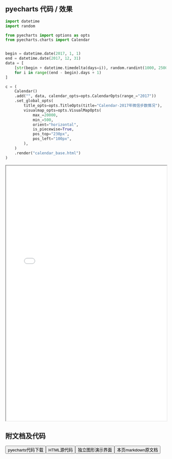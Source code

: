 
## pyecharts 代码 / 效果

```python
import datetime
import random

from pyecharts import options as opts
from pyecharts.charts import Calendar


begin = datetime.date(2017, 1, 1)
end = datetime.date(2017, 12, 31)
data = [
    [str(begin + datetime.timedelta(days=i)), random.randint(1000, 25000)]
    for i in range((end - begin).days + 1)
]

c = (
    Calendar()
    .add("", data, calendar_opts=opts.CalendarOpts(range_="2017"))
    .set_global_opts(
        title_opts=opts.TitleOpts(title="Calendar-2017年微信步数情况"),
        visualmap_opts=opts.VisualMapOpts(
            max_=20000,
            min_=500,
            orient="horizontal",
            is_piecewise=True,
            pos_top="230px",
            pos_left="100px",
        ),
    )
    .render("calendar_base.html")
)

```

<iframe width="100%" height="800px" src="/pyecharts/Calendar/calendar_base.html"></iframe>

## 附文档及代码

<a href="https://cdn.jsdelivr.net/gh/wfy-belief/python/docs/pyecharts/Calendar/calendar_base.py"><button class="mybutton">pyecharts代码下载</button></a><a href="https://cdn.jsdelivr.net/gh/wfy-belief/python/docs/pyecharts/Calendar/calendar_base.html"><button class="mybutton">HTML源代码</button></a><a href="https://python.wfyblog.cn/pyecharts/Calendar/calendar_base.html"><button class="mybutton">独立图形演示界面</button></a><a href="https://cdn.jsdelivr.net/gh/wfy-belief/python/docs/pyecharts/Calendar/calendar_base.md"><button class="mybutton">本页markdown原文档</button></a>